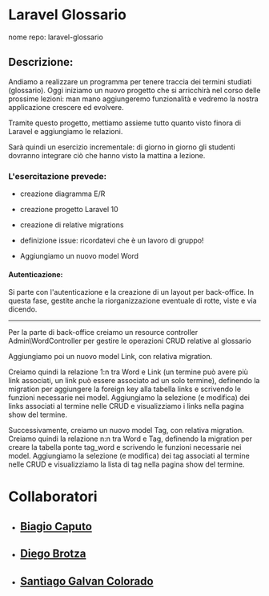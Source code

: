 # Laravel Glossario
nome repo: laravel-glossario

## Descrizione: 
Andiamo a realizzare un programma per tenere traccia dei termini studiati (glossario). Oggi iniziamo un nuovo progetto che si arricchirà nel corso delle prossime lezioni: man mano aggiungeremo funzionalità e vedremo la nostra applicazione crescere ed evolvere.

Tramite questo progetto, mettiamo assieme tutto quanto visto finora di Laravel e aggiungiamo le relazioni.

Sarà quindi un esercizio incrementale: di giorno in giorno gli studenti dovranno integrare ciò che hanno visto la mattina a lezione.

### L'esercitazione prevede:
- creazione diagramma E/R

- creazione progetto Laravel 10

- creazione di relative migrations

- definizione issue: ricordatevi che è un lavoro di gruppo!

- Aggiungiamo un nuovo model Word

#### Autenticazione:
Si parte con l'autenticazione e la creazione di un layout per back-office. In questa fase, gestite anche la riorganizzazione eventuale di rotte, viste e via dicendo.

<hr>

Per la parte di back-office creiamo un resource controller Admin\WordController per gestire le operazioni CRUD relative al glossario

Aggiungiamo poi un nuovo model Link, con relativa migration.

Creiamo quindi la relazione 1:n tra Word e Link (un termine può avere più link associati, un link può essere associato ad un solo termine), definendo la migration per aggiungere la foreign key alla tabella links e scrivendo le funzioni necessarie nei model. Aggiungiamo la selezione (e modifica) dei links associati al termine nelle CRUD e visualizziamo i links nella pagina show del termine.

Successivamente, creiamo un nuovo model Tag, con relativa migration. Creiamo quindi la relazione n:n tra Word e Tag, definendo la migration per creare la tabella ponte tag_word  e scrivendo le funzioni necessarie nei model. Aggiungiamo la selezione (e modifica) dei tag associati al termine nelle CRUD e visualizziamo la lista di tag nella pagina show del termine.

# Collaboratori
- ## [Biagio Caputo](https://github.com/BiagioCaputo)
- ## [Diego Brotza](https://github.com/dieghino26)
- ## [Santiago Galvan Colorado](https://github.com/SantiGalvan)